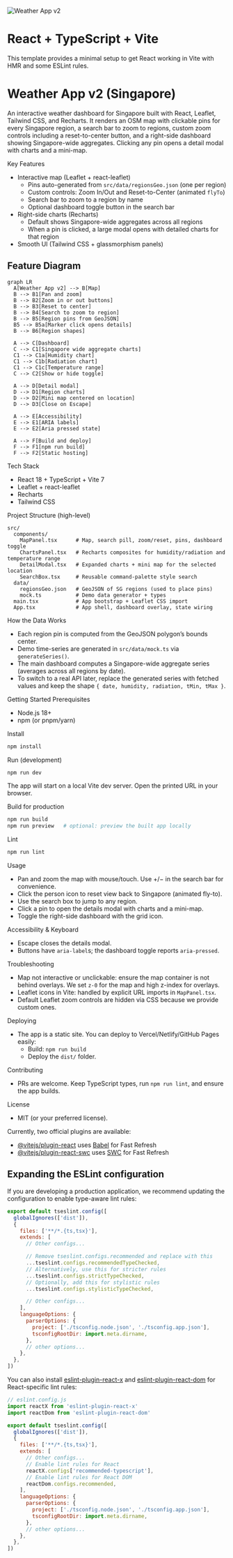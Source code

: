 ![Weather App v2](public/image.png)
# React + TypeScript + Vite

This template provides a minimal setup to get React working in Vite with HMR and some ESLint rules.

Weather App v2 (Singapore)
=================================

An interactive weather dashboard for Singapore built with React, Leaflet, Tailwind CSS, and Recharts. It renders an OSM map with clickable pins for every Singapore region, a search bar to zoom to regions, custom zoom controls including a reset-to-center button, and a right-side dashboard showing Singapore-wide aggregates. Clicking any pin opens a detail modal with charts and a mini-map.

Key Features
- Interactive map (Leaflet + react-leaflet)
  - Pins auto-generated from `src/data/regionsGeo.json` (one per region)
  - Custom controls: Zoom In/Out and Reset-to-Center (animated `flyTo`)
  - Search bar to zoom to a region by name
  - Optional dashboard toggle button in the search bar
- Right-side charts (Recharts)
  - Default shows Singapore-wide aggregates across all regions
  - When a pin is clicked, a large modal opens with detailed charts for that region
- Smooth UI (Tailwind CSS + glassmorphism panels)

## Feature Diagram

```mermaid
graph LR
  A[Weather App v2] --> B[Map]
  B --> B1[Pan and zoom]
  B --> B2[Zoom in or out buttons]
  B --> B3[Reset to center]
  B --> B4[Search to zoom to region]
  B --> B5[Region pins from GeoJSON]
  B5 --> B5a[Marker click opens details]
  B --> B6[Region shapes]

  A --> C[Dashboard]
  C --> C1[Singapore wide aggregate charts]
  C1 --> C1a[Humidity chart]
  C1 --> C1b[Radiation chart]
  C1 --> C1c[Temperature range]
  C --> C2[Show or hide toggle]

  A --> D[Detail modal]
  D --> D1[Region charts]
  D --> D2[Mini map centered on location]
  D --> D3[Close on Escape]

  A --> E[Accessibility]
  E --> E1[ARIA labels]
  E --> E2[Aria pressed state]

  A --> F[Build and deploy]
  F --> F1[npm run build]
  F --> F2[Static hosting]
```

Tech Stack
- React 18 + TypeScript + Vite 7
- Leaflet + react-leaflet
- Recharts
- Tailwind CSS

Project Structure (high-level)
```
src/
  components/
    MapPanel.tsx      # Map, search pill, zoom/reset, pins, dashboard toggle
    ChartsPanel.tsx   # Recharts composites for humidity/radiation and temperature range
    DetailModal.tsx   # Expanded charts + mini map for the selected location
    SearchBox.tsx     # Reusable command-palette style search
  data/
    regionsGeo.json   # GeoJSON of SG regions (used to place pins)
    mock.ts           # Demo data generator + types
  main.tsx            # App bootstrap + Leaflet CSS import
  App.tsx             # App shell, dashboard overlay, state wiring
```

How the Data Works
- Each region pin is computed from the GeoJSON polygon’s bounds center.
- Demo time-series are generated in `src/data/mock.ts` via `generateSeries()`.
- The main dashboard computes a Singapore-wide aggregate series (averages across all regions by date).
- To switch to a real API later, replace the generated series with fetched values and keep the shape `{ date, humidity, radiation, tMin, tMax }`.

Getting Started
Prerequisites
- Node.js 18+
- npm (or pnpm/yarn)

Install
```bash
npm install
```

Run (development)
```bash
npm run dev
```
The app will start on a local Vite dev server. Open the printed URL in your browser.

Build for production
```bash
npm run build
npm run preview   # optional: preview the built app locally
```

Lint
```bash
npm run lint
```

Usage
- Pan and zoom the map with mouse/touch. Use +/− in the search bar for convenience.
- Click the person icon to reset view back to Singapore (animated fly-to).
- Use the search box to jump to any region.
- Click a pin to open the details modal with charts and a mini-map.
- Toggle the right-side dashboard with the grid icon.

Accessibility & Keyboard
- Escape closes the details modal.
- Buttons have `aria-label`s; the dashboard toggle reports `aria-pressed`.

Troubleshooting
- Map not interactive or unclickable: ensure the map container is not behind overlays. We set `z-0` for the map and high z-index for overlays.
- Leaflet icons in Vite: handled by explicit URL imports in `MapPanel.tsx`.
- Default Leaflet zoom controls are hidden via CSS because we provide custom ones.

Deploying
- The app is a static site. You can deploy to Vercel/Netlify/GitHub Pages easily:
  - Build: `npm run build`
  - Deploy the `dist/` folder.

Contributing
- PRs are welcome. Keep TypeScript types, run `npm run lint`, and ensure the app builds.

License
- MIT (or your preferred license).

Currently, two official plugins are available:

- [@vitejs/plugin-react](https://github.com/vitejs/vite-plugin-react/blob/main/packages/plugin-react) uses [Babel](https://babeljs.io/) for Fast Refresh
- [@vitejs/plugin-react-swc](https://github.com/vitejs/vite-plugin-react/blob/main/packages/plugin-react-swc) uses [SWC](https://swc.rs/) for Fast Refresh

## Expanding the ESLint configuration

If you are developing a production application, we recommend updating the configuration to enable type-aware lint rules:

```js
export default tseslint.config([
  globalIgnores(['dist']),
  {
    files: ['**/*.{ts,tsx}'],
    extends: [
      // Other configs...

      // Remove tseslint.configs.recommended and replace with this
      ...tseslint.configs.recommendedTypeChecked,
      // Alternatively, use this for stricter rules
      ...tseslint.configs.strictTypeChecked,
      // Optionally, add this for stylistic rules
      ...tseslint.configs.stylisticTypeChecked,

      // Other configs...
    ],
    languageOptions: {
      parserOptions: {
        project: ['./tsconfig.node.json', './tsconfig.app.json'],
        tsconfigRootDir: import.meta.dirname,
      },
      // other options...
    },
  },
])
```

You can also install [eslint-plugin-react-x](https://github.com/Rel1cx/eslint-react/tree/main/packages/plugins/eslint-plugin-react-x) and [eslint-plugin-react-dom](https://github.com/Rel1cx/eslint-react/tree/main/packages/plugins/eslint-plugin-react-dom) for React-specific lint rules:

```js
// eslint.config.js
import reactX from 'eslint-plugin-react-x'
import reactDom from 'eslint-plugin-react-dom'

export default tseslint.config([
  globalIgnores(['dist']),
  {
    files: ['**/*.{ts,tsx}'],
    extends: [
      // Other configs...
      // Enable lint rules for React
      reactX.configs['recommended-typescript'],
      // Enable lint rules for React DOM
      reactDom.configs.recommended,
    ],
    languageOptions: {
      parserOptions: {
        project: ['./tsconfig.node.json', './tsconfig.app.json'],
        tsconfigRootDir: import.meta.dirname,
      },
      // other options...
    },
  },
])
```
